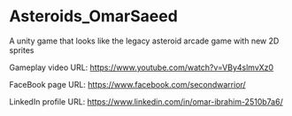 # Asteroids_OmarSaeed
A unity game that looks like the legacy asteroid arcade game with new 2D sprites

Gameplay video URL: https://www.youtube.com/watch?v=VBy4slmvXz0

FaceBook page URL: https://www.facebook.com/secondwarrior/

LinkedIn profile URL: https://www.linkedin.com/in/omar-ibrahim-2510b7a6/
